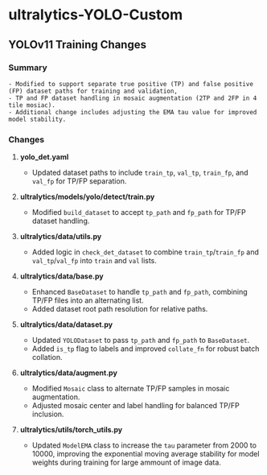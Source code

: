 # ultralytics-YOLO-Custom
## YOLOv11 Training Changes

### Summary
    - Modified to support separate true positive (TP) and false positive (FP) dataset paths for training and validation, 
    - TP and FP dataset handling in mosaic augmentation (2TP and 2FP in 4 tile mosiac). 
    - Additional change includes adjusting the EMA tau value for improved model stability.

### Changes
1. **yolo_det.yaml**
   - Updated dataset paths to include `train_tp`, `val_tp`, `train_fp`, and `val_fp` for TP/FP separation.

2. **ultralytics/models/yolo/detect/train.py**
   - Modified `build_dataset` to accept `tp_path` and `fp_path` for TP/FP dataset handling.

3. **ultralytics/data/utils.py**
   - Added logic in `check_det_dataset` to combine `train_tp`/`train_fp` and `val_tp`/`val_fp` into `train` and `val` lists.

4. **ultralytics/data/base.py**
   - Enhanced `BaseDataset` to handle `tp_path` and `fp_path`, combining TP/FP files into an alternating list.
   - Added dataset root path resolution for relative paths.

5. **ultralytics/data/dataset.py**
   - Updated `YOLODataset` to pass `tp_path` and `fp_path` to `BaseDataset`.
   - Added `is_tp` flag to labels and improved `collate_fn` for robust batch collation.

6. **ultralytics/data/augment.py**
   - Modified `Mosaic` class to alternate TP/FP samples in mosaic augmentation.
   - Adjusted mosaic center and label handling for balanced TP/FP inclusion.

7. **ultralytics/utils/torch_utils.py**
   - Updated `ModelEMA` class to increase the `tau` parameter from 2000 to 10000, improving the exponential moving average stability for model weights during training for large ammount of image data.